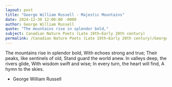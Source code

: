 ```yaml
---
layout: post
title: "George William Russell - Majestic Mountains"
date: 2024-12-30 12:00:00 -0000
author: George William Russell
quote: "The mountains rise in splendor bold,"
subject: Canadian Nature Poets (Late 19th–Early 20th century)
permalink: /Canadian Nature Poets (Late 19th–Early 20th century)/George William Russell/George William Russell - Majestic Mountains
---
```


The mountains rise in splendor bold,
With echoes strong and true;
Their peaks, like sentinels of old,
Stand guard the world anew.
In valleys deep, the rivers glide,
With wisdom swift and wise;
In every turn, the heart will find,
A hymn to the skies.


- George William Russell
